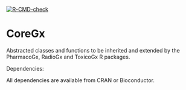 <!-- badges: start -->
[![R-CMD-check](https://github.com/bhklab/CoreGx/workflows/R-CMD-check/badge.svg)](https://github.com/bhklab/CoreGx/actions)
<!-- badges: end -->

CoreGx
==========

Abstracted classes and functions to be inherited and extended by the PharmacoGx, RadioGx and ToxicoGx R packages.


Dependencies:

All dependencies are available from CRAN or Bioconductor.
